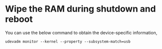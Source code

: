 # Wipe the RAM during shutdown and reboot

You can use the below command to obtain the device-specific information,

    udevadm monitor --kernel --property --subsystem-match=usb
